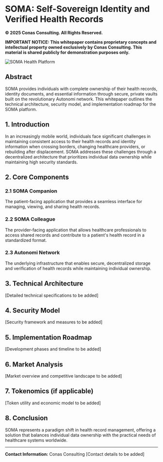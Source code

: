 # SOMA: Self-Sovereign Identity and Verified Health Records

**© 2025 Conas Consulting. All Rights Reserved.**

**IMPORTANT NOTICE: This whitepaper contains proprietary concepts and intellectual property owned exclusively by Conas Consulting. This material is shared publicly for demonstration purposes only.**

![SOMA Health Platform](https://static.wixstatic.com/media/afc39f_da0a94021ba6434399c2fbd4fd0ee013~mv2.png)

## Abstract

SOMA provides individuals with complete ownership of their health records, identity documents, and essential information through secure, private vaults built on the revolutionary Autonomi network. This whitepaper outlines the technical architecture, security model, and implementation roadmap for the SOMA platform.

## 1. Introduction

In an increasingly mobile world, individuals face significant challenges in maintaining consistent access to their health records and identity information when crossing borders, changing healthcare providers, or rebuilding after displacement. SOMA addresses these challenges through a decentralized architecture that prioritizes individual data ownership while maintaining high security standards.

## 2. Core Components

### 2.1 SOMA Companion

The patient-facing application that provides a seamless interface for managing, viewing, and sharing health records.

### 2.2 SOMA Colleague 

The provider-facing application that allows healthcare professionals to access shared records and contribute to a patient's health record in a standardized format.

### 2.3 Autonomi Network

The underlying infrastructure that enables secure, decentralized storage and verification of health records while maintaining individual ownership.

## 3. Technical Architecture

[Detailed technical specifications to be added]

## 4. Security Model

[Security framework and measures to be added]

## 5. Implementation Roadmap

[Development phases and timeline to be added]

## 6. Market Analysis

[Market overview and competitive landscape to be added]

## 7. Tokenomics (if applicable)

[Token utility and economic model to be added]

## 8. Conclusion

SOMA represents a paradigm shift in health record management, offering a solution that balances individual data ownership with the practical needs of healthcare systems worldwide.

---

**Contact Information:**
Conas Consulting
[Contact details to be added]